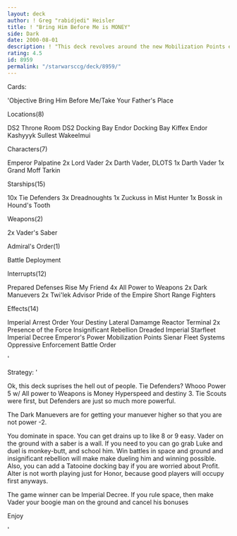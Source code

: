 ```yaml
---
layout: deck
author: ! Greg "rabidjedi" Heisler
title: ! "Bring Him Before Me is MONEY"
side: Dark
date: 2000-08-01
description: ! "This deck revolves around the new Mobilization Points effect and Sienar Fleet Systems.  The deck is currently undefeated."
rating: 4.5
id: 8959
permalink: "/starwarsccg/deck/8959/"
---
```

Cards: 

'Objective
Bring Him Before Me/Take Your Father's Place

Locations(8)

DS2 Throne Room
DS2 Docking Bay
Endor Docking Bay
Kiffex
Endor
Kashyyyk
Sullest
Wakeelmui

Characters(7)

Emperor Palpatine
2x Lord Vader
2x Darth Vader, DLOTS
1x Darth Vader
1x Grand Moff Tarkin

Starships(15)

10x Tie Defenders
3x Dreadnoughts
1x Zuckuss in Mist Hunter
1x Bossk in Hound's Tooth

Weapons(2)

2x Vader's Saber

Admiral's Order(1)

Battle Deployment

Interrupts(12)

Prepared Defenses
Rise My Friend
4x All Power to Weapons
2x Dark Manuevers
2x Twi'lek Advisor
Pride of the Empire
Short Range Fighters

Effects(14)

Imperial Arrest Order
Your Destiny
Lateral Damamge
Reactor Terminal
2x Presence of the Force
Insignificant Rebellion
Dreaded Imperial Starfleet
Imperial Decree
Emperor's Power
Mobilization Points
Sienar Fleet Systems
Oppressive Enforcement
Battle Order

'

Strategy: '

Ok, this deck suprises the hell out of people.  Tie Defenders?  Whooo  Power 5 w/ All power to Weapons is Money  Hyperspeed and destiny 3.  Tie Scouts were first, but Defenders are just so much more powerful.

The Dark Manuevers are for getting your manuever higher so that you are not power -2.

You dominate in space.	You can get drains up to like 8 or 9 easy.  Vader on the ground with a saber is a wall.  If you need to you can go grab Luke and duel is monkey-butt, and school him.  Win battles in space and ground and insignificant rebellion will make make dueling him and winning possible.  Also, you can add a Tatooine docking bay if you are worried about Profit.	Alter is not worth playing just for Honor, because good players will occupy first anyways.

The game winner can be Imperial Decree.  If you rule space, then make Vader your boogie man on the ground and cancel his bonuses

Enjoy

'

